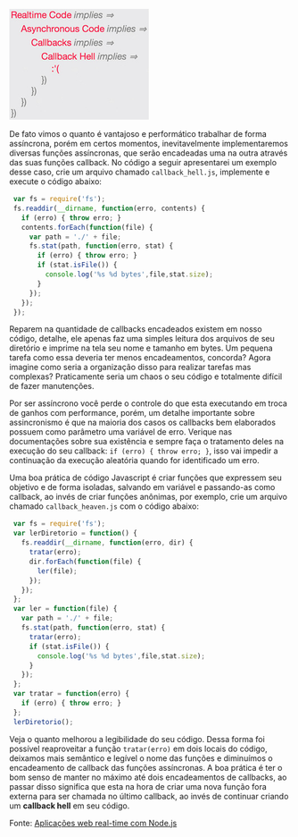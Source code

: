 ![Evitando Callback Hell](../images/callback-hell.jpg "Evitando Callback Hell")

De fato vimos o quanto é vantajoso e performático trabalhar de forma assíncrona, porém em certos momentos, inevitavelmente implementaremos diversas funções assíncronas, que serão encadeadas uma na outra através das suas funções callback. No código a seguir apresentarei um exemplo desse caso, crie um arquivo chamado `callback_hell.js`, implemente e execute o código abaixo:

``` javascript
 var fs = require('fs');
 fs.readdir(__dirname, function(erro, contents) {
   if (erro) { throw erro; }
   contents.forEach(function(file) {
     var path = './' + file;
     fs.stat(path, function(erro, stat) {
       if (erro) { throw erro; }
       if (stat.isFile()) {
         console.log('%s %d bytes',file,stat.size);
       }
     });
   });
 });
``` 

Reparem na quantidade de callbacks encadeados existem em nosso código, detalhe, ele apenas faz uma simples leitura dos arquivos de seu diretório e imprime na tela seu nome e tamanho em bytes. Um pequena tarefa como essa deveria ter menos encadeamentos, concorda? Agora imagine como seria a organização disso para realizar tarefas mas complexas? Praticamente seria um chaos o seu código e totalmente difícil de fazer manutenções.

Por ser assíncrono você perde o controle do que esta executando em troca de ganhos com performance, porém, um detalhe importante sobre assincronismo é que na maioria dos casos os callbacks bem elaborados possuem como parâmetro uma variável de erro. Verique nas documentações sobre sua existência e sempre faça o tratamento deles na execução do seu callback: `if (erro) { throw erro; }`, isso vai impedir a continuação da execução aleatória quando for identificado um erro.

Uma boa prática de código Javascript é criar funções que expressem seu objetivo e de forma isoladas, salvando em variável e passando-as como callback, ao invés de criar funções anônimas, por exemplo, crie um arquivo chamado `callback_heaven.js` com o código abaixo:

``` javascript
 var fs = require('fs');
 var lerDiretorio = function() {
   fs.readdir(__dirname, function(erro, dir) {
     tratar(erro);
     dir.forEach(function(file) {
       ler(file);
     });
   });
 };
 var ler = function(file) {
   var path = './' + file;
   fs.stat(path, function(erro, stat) {
     tratar(erro);
     if (stat.isFile()) {
       console.log('%s %d bytes',file,stat.size);
     }
   });
 };
 var tratar = function(erro) {
   if (erro) { throw erro; }
 };
 lerDiretorio();
``` 

Veja o quanto melhorou a legibilidade do seu código. Dessa forma foi possível reaproveitar a função `tratar(erro)` em dois locais do código, deixamos mais semântico e legível o nome das funções e diminuímos o encadeamento de callback das funções assíncronas. A boa prática é ter o bom senso de manter no máximo até dois encadeamentos de callbacks, ao passar disso significa que esta na hora de criar uma nova função fora externa para ser chamada no último callback, ao invés de continuar criando um **callback hell** em seu código.

Fonte: [Aplicações web real-time com Node.js](https://casadocodigo.refersion.com/l/630.1389 "Aplicações web real-time com Node.js")